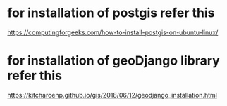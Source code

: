 # for installation of postgis refer this
https://computingforgeeks.com/how-to-install-postgis-on-ubuntu-linux/

# for installation of geoDjango library refer this
https://kitcharoenp.github.io/gis/2018/06/12/geodjango_installation.html
